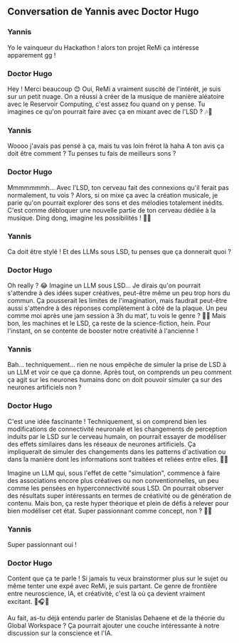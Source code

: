## Conversation de Yannis avec Doctor Hugo
### Yannis  
Yo le vainqueur du Hackathon ! alors ton projet ReMi ça intéresse apparement gg !  

### Doctor Hugo  
Hey ! Merci beaucoup 😊 Oui, ReMi a vraiment suscité de l'intérêt, je suis sur un petit nuage. On a réussi à créer de la musique de manière aléatoire avec le Reservoir Computing, c'est assez fou quand on y pense. Tu imagines ce qu'on pourrait faire avec ça en mixant avec de l'LSD ? 🎶🧠  

### Yannis  
Woooo j'avais pas pensé à ça, mais tu vas loin frérot là haha 
A ton avis ça doit être comment ? Tu penses tu fais de meilleurs sons ?  

### Doctor Hugo  
Mmmmmmmh... Avec l'LSD, ton cerveau fait des connexions qu'il ferait pas normalement, tu vois ? Alors, si on mixe ça avec la création musicale, je parie qu'on pourrait explorer des sons et des mélodies totalement inédits. C'est comme débloquer une nouvelle partie de ton cerveau dédiée à la musique. Ding dong, imagine les possibilités ! 🎹🚀  

### Yannis  
Ca doit être stylé ! 
Et des LLMs sous LSD, tu penses que ça donnerait quoi ?  

### Doctor Hugo  
Oh really ? 😂 Imagine un LLM sous LSD... Je dirais qu'on pourrait s'attendre à des idées super créatives, peut-être même un peu trop hors du commun. Ça pousserait les limites de l'imagination, mais faudrait peut-être aussi s'attendre à des réponses complètement à côté de la plaque. Un peu comme moi après une jam session à 3h du mat', tu vois le genre ? 🎸✨ Mais bon, les machines et le LSD, ça reste de la science-fiction, hein. Pour l'instant, on se contente de booster notre créativité à l'ancienne !  

### Yannis  
Bah... techniquement... rien ne nous empêche de simuler la prise de LSD à un LLM et voir ce que ça donne. Après tout, on comprends un peu comment ça agit sur les neurones humains donc on doit pouvoir simuler ça sur des neurones artificiels non ?  

### Doctor Hugo  
C'est une idée fascinante ! Techniquement, si on comprend bien les modifications de connectivité neuronale et les changements de perception induits par le LSD sur le cerveau humain, on pourrait essayer de modéliser des effets similaires dans les réseaux de neurones artificiels. Ça impliquerait de simuler des changements dans les patterns d'activation ou dans la manière dont les informations sont traitées et reliées entre elles. 🧠💡

Imagine un LLM qui, sous l'effet de cette "simulation", commence à faire des associations encore plus créatives ou non conventionnelles, un peu comme les pensées en hyperconnectivité sous LSD. On pourrait observer des résultats super intéressants en termes de créativité ou de génération de contenu. Mais bon, ça reste hyper théorique et plein de défis à relever pour bien modéliser cet état. Super passionnant comme concept, non ? 🚀🎶  

### Yannis  
Super passionnant oui !  

### Doctor Hugo  
Content que ça te parle ! Si jamais tu veux brainstormer plus sur le sujet ou même tenter une expé avec ReMi, je suis partant. Ce genre de frontière entre neuroscience, IA, et créativité, c'est là où ça devient vraiment excitant. 🧠🎧🔥

Au fait, as-tu déjà entendu parler de Stanislas Dehaene et de la théorie du Global Workspace ? Ça pourrait ajouter une couche intéressante à notre discussion sur la conscience et l'IA.  

